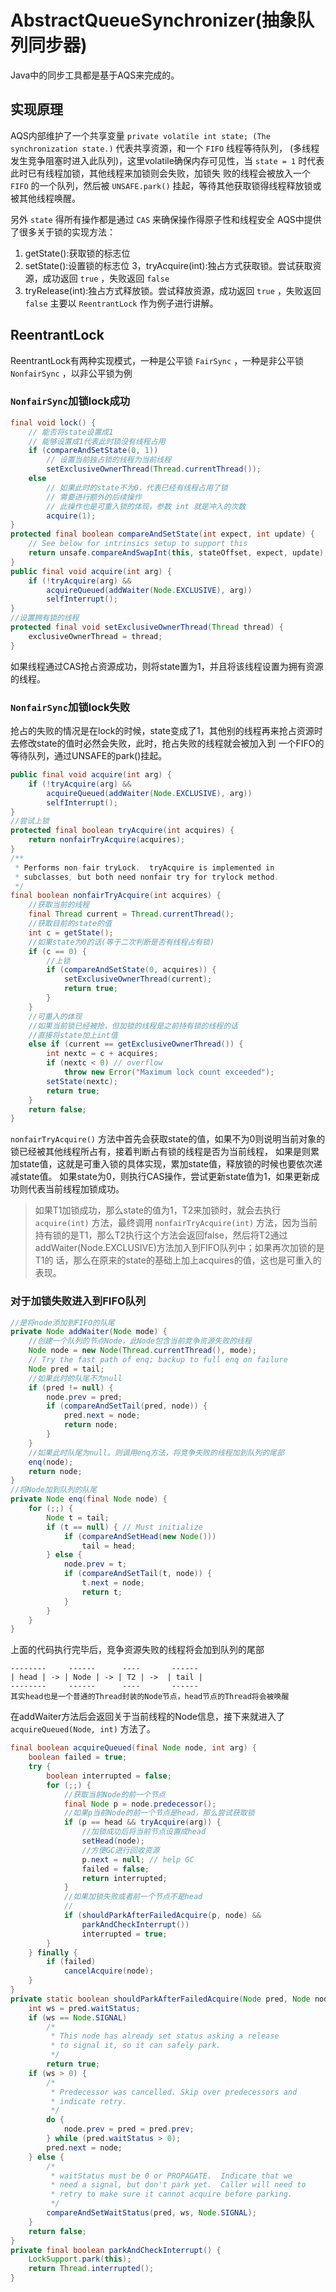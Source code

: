 # AbstractQueueSynchronizer(抽象队列同步器)
Java中的同步工具都是基于AQS来完成的。
## 实现原理
AQS内部维护了一个共享变量 `private volatile int state; (The synchronization state.)` 代表共享资源，和一个 `FIFO` 线程等待队列，
(多线程发生竞争阻塞时进入此队列)，这里volatile确保内存可见性，当 `state = 1` 时代表此时已有线程加锁，其他线程来加锁则会失败，加锁失
败的线程会被放入一个 `FIFO` 的一个队列，然后被 `UNSAFE.park()` 挂起，等待其他获取锁得线程释放锁或被其他线程唤醒。

另外 `state` 得所有操作都是通过 `CAS` 来确保操作得原子性和线程安全
AQS中提供了很多关于锁的实现方法：
1. getState():获取锁的标志位
2. setState():设置锁的标志位
3，tryAcquire(int):独占方式获取锁。尝试获取资源，成功返回 `true` ，失败返回 `false`
4. tryRelease(int):独占方式释放锁。尝试释放资源，成功返回 `true` ，失败返回 `false`
主要以 `ReentrantLock` 作为例子进行讲解。
## ReentrantLock
ReentrantLock有两种实现模式，一种是公平锁 `FairSync` ，一种是非公平锁 `NonfairSync` ，以非公平锁为例
### `NonfairSync`加锁lock成功
```java
final void lock() {
    // 能否将state设置成1
    // 能够设置成1代表此时锁没有线程占用
    if (compareAndSetState(0, 1))
        // 设置当前独占锁的线程为当前线程
        setExclusiveOwnerThread(Thread.currentThread());
    else
        // 如果此时的state不为0，代表已经有线程占用了锁
        // 需要进行额外的后续操作
        // 此操作也是可重入锁的体现，参数 int 就是冲入的次数
        acquire(1);
}
protected final boolean compareAndSetState(int expect, int update) {
    // See below for intrinsics setup to support this
    return unsafe.compareAndSwapInt(this, stateOffset, expect, update);
}
public final void acquire(int arg) {
    if (!tryAcquire(arg) &&
        acquireQueued(addWaiter(Node.EXCLUSIVE), arg))
        selfInterrupt();
}
//设置拥有锁的线程
protected final void setExclusiveOwnerThread(Thread thread) {
    exclusiveOwnerThread = thread;
}
```
如果线程通过CAS抢占资源成功，则将state置为1，并且将该线程设置为拥有资源的线程。
### `NonfairSync`加锁lock失败
抢占的失败的情况是在lock的时候，state变成了1，其他别的线程再来抢占资源时去修改state的值时必然会失败，此时，抢占失败的线程就会被加入到
一个FIFO的等待队列，通过UNSAFE的park()挂起。
```java
public final void acquire(int arg) {
    if (!tryAcquire(arg) &&
        acquireQueued(addWaiter(Node.EXCLUSIVE), arg))
        selfInterrupt();
}
//尝试上锁
protected final boolean tryAcquire(int acquires) {
    return nonfairTryAcquire(acquires);
}
/**
 * Performs non-fair tryLock.  tryAcquire is implemented in
 * subclasses, but both need nonfair try for trylock method.
 */
final boolean nonfairTryAcquire(int acquires) {
    //获取当前的线程
    final Thread current = Thread.currentThread();
    //获取目前的state的值
    int c = getState();
    //如果state为0的话(等于二次判断是否有线程占有锁)
    if (c == 0) {
        //上锁
        if (compareAndSetState(0, acquires)) {
            setExclusiveOwnerThread(current);
            return true;
        }
    }
    //可重入的体现
    //如果当前锁已经被抢，但加锁的线程是之前持有锁的线程的话
    //直接将state加上int值
    else if (current == getExclusiveOwnerThread()) {
        int nextc = c + acquires;
        if (nextc < 0) // overflow
            throw new Error("Maximum lock count exceeded");
        setState(nextc);
        return true;
    }
    return false;
}
```
`nonfairTryAcquire()` 方法中首先会获取state的值，如果不为0则说明当前对象的锁已经被其他线程所占有，接着判断占有锁的线程是否为当前线程，
如果是则累加state值，这就是可重入锁的具体实现，累加state值，释放锁的时候也要依次递减state值。
如果state为0，则执行CAS操作，尝试更新state值为1，如果更新成功则代表当前线程加锁成功。

>如果T1加锁成功，那么state的值为1，T2来加锁时，就会去执行 `acquire(int)` 方法，最终调用 `nonfairTryAcquire(int)` 方法，因为当前
>持有锁的是T1，那么T2执行这个方法会返回false，然后将T2通过addWaiter(Node.EXCLUSIVE)方法加入到FIFO队列中；如果再次加锁的是T1的
>话，那么在原来的state的基础上加上acquires的值，这也是可重入的表现。
### 对于加锁失败进入到FIFO队列
```java
//是将node添加到FIFO的队尾
private Node addWaiter(Node mode) {
    //创建一个队列的节点Node，此Node包含当前竞争资源失败的线程
    Node node = new Node(Thread.currentThread(), mode);
    // Try the fast path of enq; backup to full enq on failure
    Node pred = tail;
    //如果此时的队尾不为null
    if (pred != null) {
        node.prev = pred;
        if (compareAndSetTail(pred, node)) {
            pred.next = node;
            return node;
        }
    }
    //如果此时队尾为null。则调用enq方法，将竞争失败的线程加到队列的尾部
    enq(node);
    return node;
}
//将Node加到队列的队尾
private Node enq(final Node node) {
    for (;;) {
        Node t = tail;
        if (t == null) { // Must initialize
            if (compareAndSetHead(new Node()))
                tail = head;
        } else {
            node.prev = t;
            if (compareAndSetTail(t, node)) {
                t.next = node;
                return t;
            }
        }
    }
}
```
上面的代码执行完毕后，竞争资源失败的线程将会加到队列的尾部
```text
--------     ------      ----       ------
| head | -> | Node | -> | T2 | ->  | tail |
--------     ------      ----       ------
其实head也是一个普通的Thread封装的Node节点，head节点的Thread将会被唤醒
```
在addWaiter方法后会返回关于当前线程的Node信息，接下来就进入了 `acquireQueued(Node, int)` 方法了。
```java
final boolean acquireQueued(final Node node, int arg) {
    boolean failed = true;
    try {
        boolean interrupted = false;
        for (;;) {
            //获取当前Node的前一个节点
            final Node p = node.predecessor();
            //如果p当前Node的前一个节点是head，那么尝试获取锁
            if (p == head && tryAcquire(arg)) {
                //加锁成功后将当前节点设置成head
                setHead(node);
                //方便GC进行回收资源
                p.next = null; // help GC
                failed = false;
                return interrupted;
            }
            //如果加锁失败或者前一个节点不是head
            //
            if (shouldParkAfterFailedAcquire(p, node) &&
                parkAndCheckInterrupt())
                interrupted = true;
        }
    } finally {
        if (failed)
            cancelAcquire(node);
    }
}
private static boolean shouldParkAfterFailedAcquire(Node pred, Node node) {
    int ws = pred.waitStatus;
    if (ws == Node.SIGNAL)
        /*
         * This node has already set status asking a release
         * to signal it, so it can safely park.
         */
        return true;
    if (ws > 0) {
        /*
         * Predecessor was cancelled. Skip over predecessors and
         * indicate retry.
         */
        do {
            node.prev = pred = pred.prev;
        } while (pred.waitStatus > 0);
        pred.next = node;
    } else {
        /*
         * waitStatus must be 0 or PROPAGATE.  Indicate that we
         * need a signal, but don't park yet.  Caller will need to
         * retry to make sure it cannot acquire before parking.
         */
        compareAndSetWaitStatus(pred, ws, Node.SIGNAL);
    }
    return false;
}
private final boolean parkAndCheckInterrupt() {
    LockSupport.park(this);
    return Thread.interrupted();
}
```